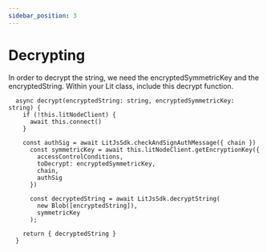 ```yaml
---
sidebar_position: 3
---
```


# Decrypting

In order to decrypt the string, we need the encryptedSymmetricKey and the encryptedString. Within your Lit class, include this decrypt function.

```
  async decrypt(encryptedString: string, encryptedSymmetricKey: string) {
    if (!this.litNodeClient) {
      await this.connect()
    }

    const authSig = await LitJsSdk.checkAndSignAuthMessage({ chain })
      const symmetricKey = await this.litNodeClient.getEncryptionKey({
        accessControlConditions,
        toDecrypt: encryptedSymmetricKey,
        chain,
        authSig
      })

      const decryptedString = await LitJsSdk.decryptString(
        new Blob([encryptedString]),
        symmetricKey
      );
  
    return { decryptedString }
  }
```



